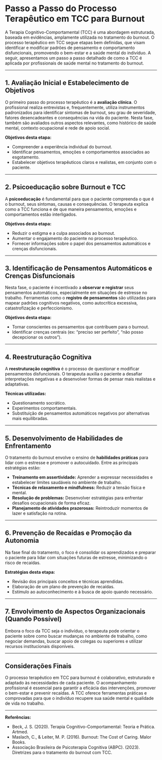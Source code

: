# Passo a Passo do Processo Terapêutico em TCC para Burnout

A Terapia Cognitivo-Comportamental (TCC) é uma abordagem estruturada, baseada em evidências, amplamente utilizada no tratamento do burnout. O processo terapêutico em TCC segue etapas bem definidas, que visam identificar e modificar padrões de pensamento e comportamento disfuncionais, promovendo o bem-estar e a saúde mental do indivíduo. A seguir, apresentamos um passo a passo detalhado de como a TCC é aplicada por profissionais de saúde mental no tratamento do burnout.

---

## 1. Avaliação Inicial e Estabelecimento de Objetivos

O primeiro passo do processo terapêutico é a **avaliação clínica**. O profissional realiza entrevistas e, frequentemente, utiliza instrumentos padronizados para identificar sintomas de burnout, seu grau de severidade, fatores desencadeantes e consequências na vida do paciente. Nesta fase, também são avaliados outros aspectos relevantes, como histórico de saúde mental, contexto ocupacional e rede de apoio social.

**Objetivos desta etapa:**
- Compreender a experiência individual do burnout.
- Identificar pensamentos, emoções e comportamentos associados ao esgotamento.
- Estabelecer objetivos terapêuticos claros e realistas, em conjunto com o paciente.

---

## 2. Psicoeducação sobre Burnout e TCC

A **psicoeducação** é fundamental para que o paciente compreenda o que é o burnout, seus sintomas, causas e consequências. O terapeuta explica como a TCC funciona e de que maneira pensamentos, emoções e comportamentos estão interligados.

**Objetivos desta etapa:**
- Reduzir o estigma e a culpa associados ao burnout.
- Aumentar o engajamento do paciente no processo terapêutico.
- Fornecer informações sobre o papel dos pensamentos automáticos e crenças disfuncionais.

---

## 3. Identificação de Pensamentos Automáticos e Crenças Disfuncionais

Nesta fase, o paciente é incentivado a **observar e registrar** seus pensamentos automáticos, especialmente em situações de estresse no trabalho. Ferramentas como o **registro de pensamentos** são utilizadas para mapear padrões cognitivos negativos, como autocrítica excessiva, catastrofização e perfeccionismo.

**Objetivos desta etapa:**
- Tornar conscientes os pensamentos que contribuem para o burnout.
- Identificar crenças centrais (ex: “preciso ser perfeito”, “não posso decepcionar os outros”).

---

## 4. Reestruturação Cognitiva

A **reestruturação cognitiva** é o processo de questionar e modificar pensamentos disfuncionais. O terapeuta auxilia o paciente a desafiar interpretações negativas e a desenvolver formas de pensar mais realistas e adaptativas.

**Técnicas utilizadas:**
- Questionamento socrático.
- Experimentos comportamentais.
- Substituição de pensamentos automáticos negativos por alternativas mais equilibradas.

---

## 5. Desenvolvimento de Habilidades de Enfrentamento

O tratamento do burnout envolve o ensino de **habilidades práticas** para lidar com o estresse e promover o autocuidado. Entre as principais estratégias estão:

- **Treinamento em assertividade:** Aprender a expressar necessidades e estabelecer limites saudáveis no ambiente de trabalho.
- **Técnicas de relaxamento e mindfulness:** Reduzir a tensão física e mental.
- **Resolução de problemas:** Desenvolver estratégias para enfrentar desafios ocupacionais de forma eficaz.
- **Planejamento de atividades prazerosas:** Reintroduzir momentos de lazer e satisfação na rotina.

---

## 6. Prevenção de Recaídas e Promoção da Autonomia

Na fase final do tratamento, o foco é consolidar os aprendizados e preparar o paciente para lidar com situações futuras de estresse, minimizando o risco de recaídas.

**Estratégias desta etapa:**
- Revisão dos principais conceitos e técnicas aprendidas.
- Elaboração de um plano de prevenção de recaídas.
- Estímulo ao autoconhecimento e à busca de apoio quando necessário.

---

## 7. Envolvimento de Aspectos Organizacionais (Quando Possível)

Embora o foco da TCC seja o indivíduo, o terapeuta pode orientar o paciente sobre como buscar mudanças no ambiente de trabalho, como negociar demandas, buscar apoio de colegas ou superiores e utilizar recursos institucionais disponíveis.

---

## Considerações Finais

O processo terapêutico em TCC para burnout é colaborativo, estruturado e adaptado às necessidades de cada paciente. O acompanhamento profissional é essencial para garantir a eficácia das intervenções, promover o bem-estar e prevenir recaídas. A TCC oferece ferramentas práticas e comprovadas para que o indivíduo recupere sua saúde mental e qualidade de vida no trabalho.

---

**Referências:**
- Beck, J. S. (2020). Terapia Cognitivo-Comportamental: Teoria e Prática. Artmed.
- Maslach, C., & Leiter, M. P. (2016). Burnout: The Cost of Caring. Malor Books.
- Associação Brasileira de Psicoterapia Cognitiva (ABPC). (2023). Diretrizes para o tratamento do burnout com TCC.